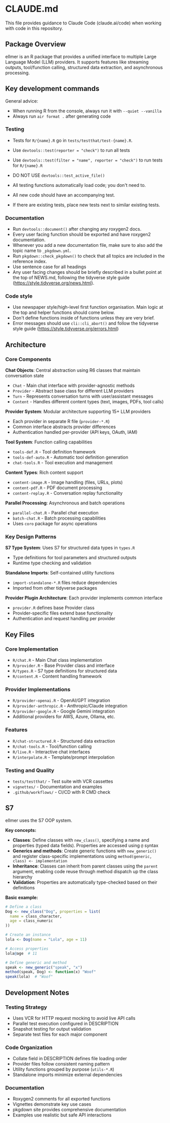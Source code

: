 # CLAUDE.md

This file provides guidance to Claude Code (claude.ai/code) when working with code in this repository.

## Package Overview

ellmer is an R package that provides a unified interface to multiple Large Language Model (LLM) providers. It supports features like streaming outputs, tool/function calling, structured data extraction, and asynchronous processing.

## Key development commands

General advice:
* When running R from the console, always run it with `--quiet --vanilla`
* Always run `air format .` after generating code

### Testing

- Tests for `R/{name}.R` go in `tests/testthat/test-{name}.R`.
- Use `devtools::test(reporter = "check")` to run all tests
- Use `devtools::test(filter = "name", reporter = "check")` to run tests for `R/{name}.R`
- DO NOT USE `devtools::test_active_file()`
- All testing functions automatically load code; you don't need to.

- All new code should have an accompanying test.
- If there are existing tests, place new tests next to similar existing tests.

### Documentation

- Run `devtools::document()` after changing any roxygen2 docs.
- Every user facing function should be exported and have roxygen2 documentation.
- Whenever you add a new documentation file, make sure to also add the topic name to `_pkgdown.yml`.
- Run `pkgdown::check_pkgdown()` to check that all topics are included in the reference index.
- Use sentence case for all headings
- Any user facing changes should be briefly described in a bullet point at the top of NEWS.md, following the tidyverse style guide (https://style.tidyverse.org/news.html).

### Code style

- Use newspaper style/high-level first function organisation. Main logic at the top and helper functions should come below.
- Don't define functions inside of functions unless they are very brief.
- Error messages should use `cli::cli_abort()` and follow the tidyverse style guide (https://style.tidyverse.org/errors.html)

## Architecture

### Core Components

**Chat Objects**: Central abstraction using R6 classes that maintain conversation state
- `Chat` - Main chat interface with provider-agnostic methods
- `Provider` - Abstract base class for different LLM providers
- `Turn` - Represents conversation turns with user/assistant messages
- `Content` - Handles different content types (text, images, PDFs, tool calls)

**Provider System**: Modular architecture supporting 15+ LLM providers
- Each provider in separate R file (`provider-*.R`)
- Common interface abstracts provider differences
- Authentication handled per-provider (API keys, OAuth, IAM)

**Tool System**: Function calling capabilities
- `tools-def.R` - Tool definition framework
- `tools-def-auto.R` - Automatic tool definition generation
- `chat-tools.R` - Tool execution and management

**Content Types**: Rich content support
- `content-image.R` - Image handling (files, URLs, plots)
- `content-pdf.R` - PDF document processing
- `content-replay.R` - Conversation replay functionality

**Parallel Processing**: Asynchronous and batch operations
- `parallel-chat.R` - Parallel chat execution
- `batch-chat.R` - Batch processing capabilities
- Uses `coro` package for async operations

### Key Design Patterns

**S7 Type System**: Uses S7 for structured data types in `types.R`
- Type definitions for tool parameters and structured outputs
- Runtime type checking and validation

**Standalone Imports**: Self-contained utility functions
- `import-standalone-*.R` files reduce dependencies
- Imported from other tidyverse packages

**Provider Plugin Architecture**: Each provider implements common interface
- `provider.R` defines base Provider class
- Provider-specific files extend base functionality
- Authentication and request handling per provider

## Key Files

### Core Implementation
- `R/chat.R` - Main Chat class implementation
- `R/provider.R` - Base Provider class and interface
- `R/types.R` - S7 type definitions for structured data
- `R/content.R` - Content handling framework

### Provider Implementations
- `R/provider-openai.R` - OpenAI/GPT integration
- `R/provider-anthropic.R` - Anthropic/Claude integration
- `R/provider-google.R` - Google Gemini integration
- Additional providers for AWS, Azure, Ollama, etc.

### Features
- `R/chat-structured.R` - Structured data extraction
- `R/chat-tools.R` - Tool/function calling
- `R/live.R` - Interactive chat interfaces
- `R/interpolate.R` - Template/prompt interpolation

### Testing and Quality
- `tests/testthat/` - Test suite with VCR cassettes
- `vignettes/` - Documentation and examples
- `.github/workflows/` - CI/CD with R CMD check

## S7

ellmer uses the S7 OOP system.

**Key concepts:**

- **Classes**: Define classes with `new_class()`, specifying a name and properties (typed data fields). Properties are accessed using `@` syntax
- **Generics and methods**: Create generic functions with `new_generic()` and register class-specific implementations using `method(generic, class) <- implementation`
- **Inheritance**: Classes can inherit from parent classes using the `parent` argument, enabling code reuse through method dispatch up the class hierarchy
- **Validation**: Properties are automatically type-checked based on their definitions

**Basic example:**

```r
# Define a class
Dog <- new_class("Dog", properties = list(
  name = class_character,
  age = class_numeric
))

# Create an instance
lola <- Dog(name = "Lola", age = 11)

# Access properties
lola@age  # 11

# Define generic and method
speak <- new_generic("speak", "x")
method(speak, Dog) <- function(x) "Woof"
speak(lola)  # "Woof"
```

## Development Notes

### Testing Strategy
- Uses VCR for HTTP request mocking to avoid live API calls
- Parallel test execution configured in DESCRIPTION
- Snapshot testing for output validation
- Separate test files for each major component

### Code Organization
- Collate field in DESCRIPTION defines file loading order
- Provider files follow consistent naming pattern
- Utility functions grouped by purpose (`utils-*.R`)
- Standalone imports minimize external dependencies

### Documentation
- Roxygen2 comments for all exported functions
- Vignettes demonstrate key use cases
- pkgdown site provides comprehensive documentation
- Examples use realistic but safe API interactions
